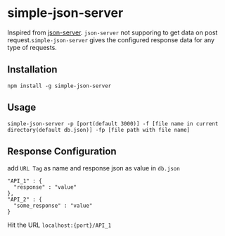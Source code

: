 # simple-json-server
Inspired from [json-server](https://www.npmjs.com/package/json-server). `json-server` not supporing to get data on post request.`simple-json-server` gives the configured response data for any type of requests.
## Installation
```
npm install -g simple-json-server
```
## Usage
```
simple-json-server -p [port(default 3000)] -f [file name in current directory(default db.json)] -fp [file path with file name]
```

## Response Configuration
add `URL Tag` as name and response json as value in `db.json`

```
"API_1" : {
  "response" : "value"
},
"API_2" : {
  "some_response" : "value"
}
```

Hit the URL `localhost:{port}/API_1`
